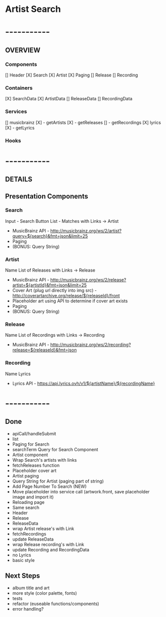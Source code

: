 # Artist Search

# -----------

## OVERVIEW

### Components
[] Header
[X] Search
[X] Artist
[X] Paging
[] Release
[] Recording

### Containers
[X] SearchData
[X] ArtistData
[] ReleaseData
[] RecordingData

### Services
[] musicbrainz
[X] - getArtists
[X] - getReleases
[] - getRecordings
[X] lyrics
[X] - getLyrics

### Hooks

# -----------

## DETAILS

## Presentation Components

### Search
Input - Search Button
List - Matches with Links -> Artist
- MusicBrainz API - http://musicbrainz.org/ws/2/artist?query=${search}&fmt=json&limit=25
- Paging
- (BONUS: Query String)

### Artist
Name
List of Releases with Links -> Release
- MusicBrainz API - http://musicbrainz.org/ws/2/release?artist=${artistId}&fmt=json&limit=25
- Cover Art (plug url directly into img src) - http://coverartarchive.org/release/${releaseId}/front
- Placeholder art using API to determine if cover art exists
- Paging
- (BONUS: Query String)

### Release
Name
List of Recordings with Links ->  Recording
- MusicBrainz API - http://musicbrainz.org/ws/2/recording?release=${releaseId}&fmt=json

### Recording
Name
Lyrics
- Lyrics API - https://api.lyrics.ovh/v1/${artistName}/${recordingName}

# -----------

## Done
- apiCall/handleSubmit
- list
- Paging for Search
- searchTerm Query for Search Component
- Artist component
- Wrap Search's artists with links
- fetchReleases function
- Placeholder cover art
- Artist paging
- Query String for Artist (paging part of string)
- Add Page Number To Search (NEW)
- Move placeholder into service call (artwork.front, save placeholder image and import it)
- Reloading page
- Same search
- Header
- Release
- ReleaseData
- wrap Artist release's with Link
- fetchRecordings
- update ReleaseData
- wrap Release recording's with Link
- update Recording and RecordingData
- no Lyrics
- basic style

## Next Steps

- album title and art
- more style (color palette, fonts)
- tests
- refactor (euseable functions/components)
- error handling?



